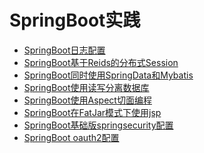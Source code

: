 # SpringBoot实践

+ [SpringBoot日志配置](https://github.com/superalsrk/springboot-practice/tree/master/springboot-demo-logback)
+ [SpringBoot基于Reids的分布式Session](https://github.com/superalsrk/springboot-practice/tree/master/springboot-demo-session-with-redis)
+ [SpringBoot同时使用SpringData和Mybatis](https://github.com/superalsrk/springboot-practice/tree/master/springboot-demo-jpa-mybatis)
+ [SpringBoot使用读写分离数据库]()
+ [SpringBoot使用Aspect切面编程]()
+ [SpringBoot在FatJar模式下使用jsp]()
+ [SpringBoot基础版springsecurity配置]()
+ [SpringBoot oauth2配置]()

